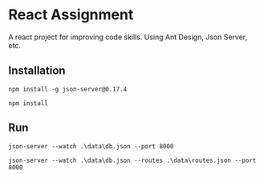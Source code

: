 # React Assignment
A react project for improving code skills. Using Ant Design, Json Server, etc.

## Installation
`npm install -g json-server@0.17.4`

`npm install`

## Run

`json-server --watch .\data\db.json --port 8000`

`json-server --watch .\data\db.json --routes .\data\routes.json --port 8000`

